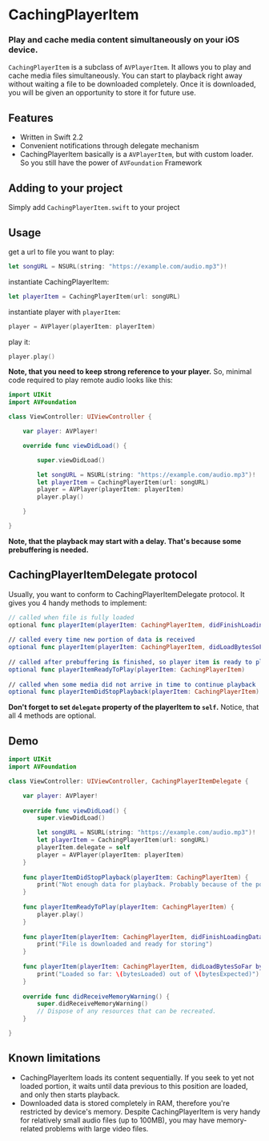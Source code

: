 # CachingPlayerItem #
### Play and cache media content simultaneously on your iOS device. ###

`CachingPlayerItem` is a subclass of `AVPlayerItem`. It allows you to play and cache media files simultaneously. You can start to playback right away without waiting a file to be downloaded completely. Once it is downloaded, you will be given an opportunity to store it for future use.

## Features ##
- Written in Swift 2.2
- Convenient notifications through delegate mechanism
- CachingPlayerItem basically is a `AVPlayerItem`, but with custom loader. So you still have the power of `AVFoundation` Framework

## Adding to your project ##
Simply add `CachingPlayerItem.swift` to your project

## Usage ##
get a url to file you want to play:
```Swift
let songURL = NSURL(string: "https://example.com/audio.mp3")!
```
instantiate CachingPlayerItem:
```Swift
let playerItem = CachingPlayerItem(url: songURL)
```
instantiate player with `playerItem`:
```Swift
player = AVPlayer(playerItem: playerItem)
```
play it:
```Swift
player.play()
```

**Note, that you need to keep strong reference to your player.**
So, minimal code required to play remote audio looks like this:

```Swift
import UIKit
import AVFoundation

class ViewController: UIViewController {

	var player: AVPlayer!

	override func viewDidLoad() {

		super.viewDidLoad()

		let songURL = NSURL(string: "https://example.com/audio.mp3")!
		let playerItem = CachingPlayerItem(url: songURL)
		player = AVPlayer(playerItem: playerItem)
		player.play()

	}

}
```

**Note, that the playback may start with a delay. That's because some prebuffering is needed.**

## CachingPlayerItemDelegate protocol ##
Usually, you want to conform to CachingPlayerItemDelegate protocol. It gives you 4 handy methods to implement:

```Swift
// called when file is fully loaded
optional func playerItem(playerItem: CachingPlayerItem, didFinishLoadingData data: NSData)
    
// called every time new portion of data is received
optional func playerItem(playerItem: CachingPlayerItem, didLoadBytesSoFar bytesLoaded: Int, outOf bytesExpected: Int)
    
// called after prebuffering is finished, so player item is ready to play. Called only once, after initial prebuffering
optional func playerItemReadyToPlay(playerItem: CachingPlayerItem)
    
// called when some media did not arrive in time to continue playback
optional func playerItemDidStopPlayback(playerItem: CachingPlayerItem)
```

**Don't forget to set `delegate` property of the playerItem to `self`.** Notice, that all 4 methods are optional.

## Demo ##
```Swift
import UIKit
import AVFoundation

class ViewController: UIViewController, CachingPlayerItemDelegate {

    var player: AVPlayer!
   
    override func viewDidLoad() {
        super.viewDidLoad()

        let songURL = NSURL(string: "https://example.com/audio.mp3")!
        let playerItem = CachingPlayerItem(url: songURL)
        playerItem.delegate = self        
        player = AVPlayer(playerItem: playerItem)
    }
    
    func playerItemDidStopPlayback(playerItem: CachingPlayerItem) {
        print("Not enough data for playback. Probably because of the poor network. Wait a bit and try to play later.")
    }
    
    func playerItemReadyToPlay(playerItem: CachingPlayerItem) {
        player.play()
    }
    
    func playerItem(playerItem: CachingPlayerItem, didFinishLoadingData data: NSData) {
        print("File is downloaded and ready for storing")
    }
    
    func playerItem(playerItem: CachingPlayerItem, didLoadBytesSoFar bytesLoaded: Int, outOf bytesExpected: Int) {
        print("Loaded so far: \(bytesLoaded) out of \(bytesExpected)")
    }
    
    override func didReceiveMemoryWarning() {
        super.didReceiveMemoryWarning()
        // Dispose of any resources that can be recreated.
    }

}
```

## Known limitations ##
- CachingPlayerItem loads its content sequentially. If you seek to yet not loaded portion, it waits until data previous to this position are loaded, and only then starts playback.
- Downloaded data is stored completely in RAM, therefore you're restricted by device's memory. Despite CachingPlayerItem is very handy for relatively small audio files (up to 100MB), you may have memory-related problems with large video files.
